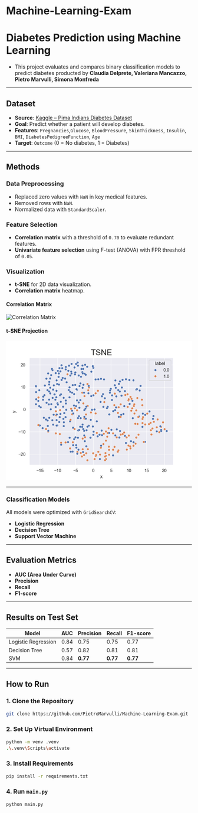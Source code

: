 # Machine-Learning-Exam
# Diabetes Prediction using Machine Learning
- This project evaluates and compares binary classification models to predict diabetes producted by **Claudia Delprete, Valeriana Mancazzo, Pietro Marvulli, Simona Monfreda**
---

##  Dataset

- **Source**: [Kaggle – Pima Indians Diabetes Dataset](https://www.kaggle.com/code/abhikaggle8/pima-diabetes-classification)
- **Goal**: Predict whether a patient will develop diabetes.
- **Features**:
  `Pregnancies`,`Glucose`, `BloodPressure`, `SkinThickness`, `Insulin`, `BMI`, `DiabetesPedigreeFunction`, `Age`
- **Target**: `Outcome` (0 = No diabetes, 1 = Diabetes)

---

## Methods

### Data Preprocessing
- Replaced zero values with `NaN` in key medical features.
- Removed rows with `NaN`.
- Normalized data with `StandardScaler`.

### Feature Selection
- **Correlation matrix** with a threshold of `0.70` to evaluate redundant features.
- **Univariate feature selection** using F-test (ANOVA) with FPR threshold of `0.05`.

### Visualization
- **t-SNE** for 2D data visualization.
- **Correlation matrix** heatmap.
#### Correlation Matrix

<img src="functions/images/Correlation_Matrix.png" alt="Correlation Matrix" width="600"/>

#### t-SNE Projection

![TSNE](functions/images/TSNE.png)

---

### Classification Models
All models were optimized with `GridSearchCV`:
- **Logistic Regression**
- **Decision Tree**
- **Support Vector Machine**

---

## Evaluation Metrics

- **AUC (Area Under Curve)**
- **Precision**
- **Recall**
- **F1-score**

---

## Results on Test Set

| Model               | AUC  | Precision | Recall | F1-score |
|--------------------|------|-----------|--------|----------|
| Logistic Regression| 0.84 |   0.75    |  0.75  |   0.77   |
| Decision Tree      | 0.57 |   0.82    |  0.81  |   0.81   |
| SVM                | 0.84 | **0.77**  | **0.77** | **0.77** |

---

## How to Run
### 1.  Clone the Repository
```bash
git clone https://github.com/PietroMarvulli/Machine-Learning-Exam.git
 ```
### 2.  Set Up Virtual Environment
```bash
python -m venv .venv
.\.venv\Scripts\activate
 ```
### 3. Install Requirements
```bash
pip install -r requirements.txt
 ```
### 4.  Run ```main.py```
```bash
python main.py
 ```

